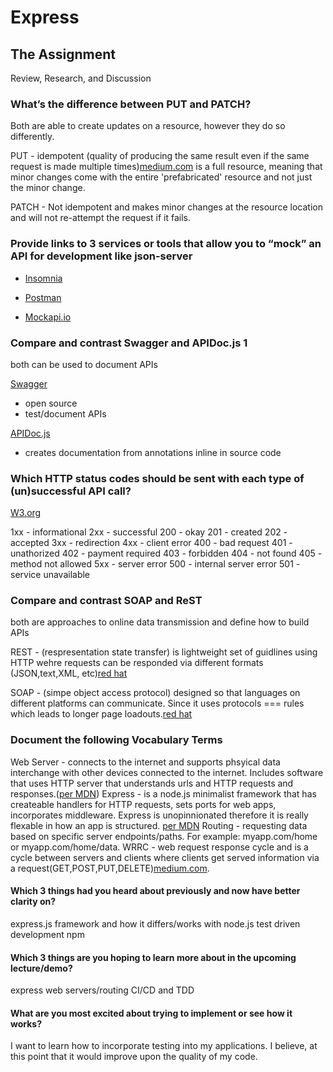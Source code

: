 # Express

## The Assignment

Review, Research, and Discussion

### What’s the difference between PUT and PATCH?

Both are able to create updates on a resource, however they do so differently.

PUT - idempotent (quality of producing the same result even if the same request is made multiple times)[medium.com](https://medium.com/backticks-tildes/restful-api-design-put-vs-patch-4a061aa3ed0b) is a full resource, meaning that minor changes come with the entire 'prefabricated' resource and not just the minor change.

PATCH - Not idempotent and makes minor changes at the resource location and will not re-attempt the request if it fails.

### Provide links to 3 services or tools that allow you to “mock” an API for development like json-server

- [Insomnia](https://insomnia.rest/)

- [Postman](https://www.postman.com/)

- [Mockapi.io](https://www.mockapi.io/)

### Compare and contrast Swagger and APIDoc.js 1

both can be used to document APIs

[Swagger](https://swagger.io/)

- open source
- test/document APIs

[APIDoc.js](https://apidocjs.com/)

- creates documentation from annotations inline in source code

### Which HTTP status codes should be sent with each type of (un)successful API call?

[W3.org](https://www.w3.org/Protocols/rfc2616/rfc2616-sec10.html)

1xx - informational
2xx - successful
    200 - okay
    201 - created
    202 - accepted
3xx - redirection
4xx - client error
    400 - bad request
    401 - unathorized
    402 - payment required
    403 - forbidden
    404 - not found
    405 - method not allowed
5xx - server error
    500 - internal server error
    501 - service unavailable

### Compare and contrast SOAP and ReST

both are approaches to online data transmission and define how to build APIs

REST - (respresentation state transfer) is lightweight set of guidlines using HTTP wehre requests can be responded via different formats (JSON,text,XML, etc)[red hat](https://www.redhat.com/en/topics/integration/whats-the-difference-between-soap-rest)

SOAP - (simpe object access protocol) designed so that languages on  different platforms can communicate. Since it uses protocols === rules which leads to longer page loadouts.[red hat](https://www.redhat.com/en/topics/integration/whats-the-difference-between-soap-rest)

### Document the following Vocabulary Terms

Web Server - connects to the internet and supports phsyical data interchange with other devices connected to the internet. Includes software that uses HTTP server that understands urls and HTTP requests and responses.([per MDN](https://developer.mozilla.org/en-US/docs/Learn/Common_questions/What_is_a_web_server))
Express - is a node.js minimalist framework that has createable handlers for HTTP requests, sets ports for web apps, incorporates middleware. Express is unopinnionated therefore it is really flexable in how an app is structured. [per MDN](https://developer.mozilla.org/en-US/docs/Learn/Server-side/Express_Nodejs/Introduction)
Routing - requesting data based on specific server endpoints/paths. For example: myapp.com/home or myapp.com/home/data.
WRRC - web request response cycle and is a cycle between servers and clients where clients get served information via a request(GET,POST,PUT,DELETE)[medium.com](https://medium.com/@jen_strong/the-request-response-cycle-of-the-web-1b7e206e9047).

#### Which 3 things had you heard about previously and now have better clarity on?

express.js framework and how it differs/works with node.js
test driven development
npm

#### Which 3 things are you hoping to learn more about in the upcoming lecture/demo?

express
web servers/routing
CI/CD and TDD

#### What are you most excited about trying to implement or see how it works?

I want to learn how to incorporate testing into my applications. I believe, at this point that it would improve upon the quality of my code.
